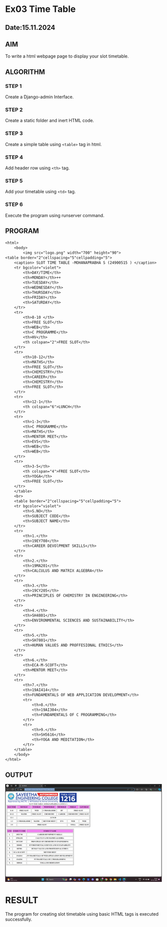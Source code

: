 # Ex03 Time Table
## Date:15.11.2024

## AIM
To write a html webpage page to display your slot timetable.

## ALGORITHM
### STEP 1
Create a Django-admin Interface.

### STEP 2
Create a static folder and inert HTML code.

### STEP 3
Create a simple table using ```<table>``` tag in html.

### STEP 4
Add header row using ```<th>``` tag.

### STEP 5
Add your timetable using ```<td>``` tag.

### STEP 6
Execute the program using runserver command.

## PROGRAM
```
<html>
    <body>
        <img src="logo.png" width="700" height="90">
<table border="2"cellspacing="5"cellpadding="5">
    <caption> SLOT TIME TABLE -MOHANAPRABHA S (24900515 ) </caption>
    <tr bgcolor="violet">
        <th>DAY/TIME</th>
        <th>MONDAY</th>++
        <th>TUESDAY</th>
        <th>WEDNESDAY</th>
        <th>THURSDAY</th>
        <th>FRIDAY</th>
        <th>SATURDAY</th>
    </tr>
    <tr>
        <th>8-10 </th>
        <th>FREE SLOT</th>
        <th>WEB</th>
        <th>C PROGRAMME</th>
        <th>HV</th>
        <th colspan="2">FREE SLOT</th>
    </tr>
    <tr>
        <th>10-12</th>
        <th>MATHS</th>
        <th>FREE SLOT</th>
        <th>CHEMISTRY</th>
        <th>CAREER</th>
        <th>CHEMISTRY</th>
        <th>FREE SLOT</th>
    </tr>
    <tr>
        <th>12-1</th>
        <th colspan="6">LUNCH</th>
    </tr>
    <tr>
        <th>1-3</th>
        <th>C PROGRAMME</th>
        <th>MATHS</th>
        <th>MENTOR MEET</th>
        <th>EVS</th>
        <th>WEB</th>
        <th>WEB</th>
    </tr>
    <tr>
        <th>3-5</th>
        <th colspan="4">FREE SLOT</th>
        <th>YOGA</th>
        <th>FREE SLOT</th>
    </tr>
    </table>
    <br>
    <table border="2"cellspacing="5"cellpadding="5">
    <tr bgcolor="violet">
        <th>S.NO</th>
        <th>SUBJECT CODE</th>
        <th>SUBJECT NAME</th>
    </tr>
    <tr>
        <th>1.</th>
        <th>19EY708</th>
        <th>CAREER DEVOlPMENT SKILLS</th>
    </tr>
    <tr>
        <th>2.</th>
        <th>19MA201</th>
        <th>CALCULUS AND MATRIX ALGEBRA</th>
    </tr>
    <tr>
        <th>3.</th>
        <th>19CY205</th>
        <th>PRINCIPLES OF CHEMISTRY IN ENGINEERING</th>
    </tr>
    <tr>
        <th>4.</th>
        <th>SH4801</th>
        <th>ENVIRONMENTAL SCIENCES AND SUSTAINABILITY</th>
    </tr>
    <tr>
        <th>5.</th>
        <th>SH7801</th>
        <th>HUMAN VALUES AND PROFFESIONAL ETHICS</th>
    </tr>
    <tr>
        <th>6.</th>
        <th>ECA-M-SCOFT</th>
        <th>MENTOR MEET</th>
    </tr>
    <tr>
        <th>7.</th>
        <th>19AI414</th>
        <th>FUNDAMENTALS OF WEB APPLICATION DEVELOPMENT</th>
        <tr>
            <th>8.</th>
            <th>19AI304</th>
            <th>FUNDAMENTALS OF C PROGRAMMING</th>
        </tr>
        <tr>
            <th>9.</th>
            <th>SH5616</th>
            <th>YOGA AND MEDITATION</th>
        </tr>
    </table>
    </body>
</html>
```

## OUTPUT
![alt text](<Screenshot (55).png>)
# RESULT
The program for creating slot timetable using basic HTML tags is executed successfully.
